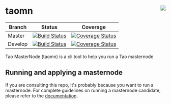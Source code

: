 # taomn <a href="https://gitter.im/taoblockchain/taomn"><img align="right" src="https://badges.gitter.im/gitterHQ/gitter.png"></a>

| Branch  | Status | Coverage |
| --- | --- | --- |
| Master | [![Build Status](https://travis-ci.org/taoblockchain/taomn.svg?branch=master)](https://travis-ci.org/taoblockchain/taomn) | [![Coverage Status](https://coveralls.io/repos/github/taoblockchain/taomn/badge.svg?branch=master)](https://coveralls.io/github/taoblockchain/taomn?branch=master) |
| Develop | [![Build Status](https://travis-ci.org/taoblockchain/taomn.svg?branch=develop)](https://travis-ci.org/taoblockchain/taomn) | [![Coverage Status](https://coveralls.io/repos/github/taoblockchain/taomn/badge.svg?branch=develop)](https://coveralls.io/github/taoblockchain/taomn?branch=develop) |

Tao MasterNode (taomn) is a cli tool to help you run a Tao masternode

## Running and applying a masternode

If you are consulting this repo, it's probably because you want to run a masternode.
For complete guidelines on running a masternode candidate, please refer to the [documentation](https://docs.tao.network/masternode/requirements/).
